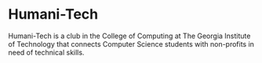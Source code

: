 # Humani-Tech
Humani-Tech is a club in the College of Computing at The Georgia Institute of Technology that connects Computer Science students with non-profits in need of technical skills.
